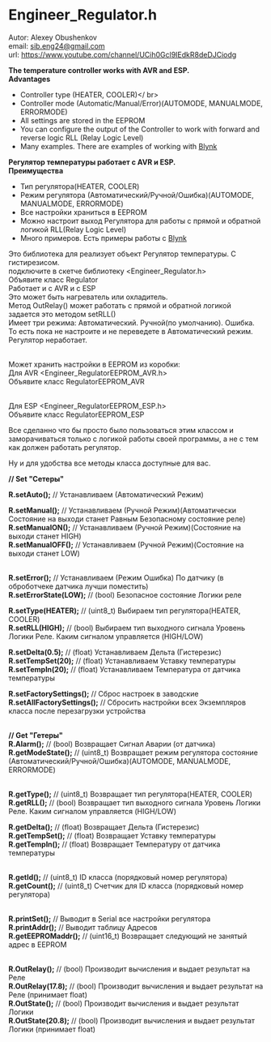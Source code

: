 # Engineer_Regulator.h

Autor: Alexey Obushenkov</br>
email: sib.eng24@gmail.com</br>
url: https://www.youtube.com/channel/UCih0Gcl9IEdkR8deDJCiodg</br>

**The temperature controller works with AVR and ESP.
</br> Advantages</br>** 
- Controller type (HEATER, COOLER)</ br>
- Controller mode (Automatic/Manual/Error)(AUTOMODE, MANUALMODE, ERRORMODE)</br>
- All settings are stored in the EEPROM</br> 
- You can configure the output of the Controller to work with forward and reverse logic RLL (Relay Logic Level) </br>
- Many examples. There are examples of working with <a href=”http://docs.blynk.cc”>Blynk</a></br>

**Регулятор температуры работает с AVR и ESP. </br>
Преимущества</br>**
- Тип регулятора(HEATER, COOLER) </br>
- Режим регулятора (Автоматический/Ручной/Ошибка)(AUTOMODE, MANUALMODE, ERRORMODE) </br>
- Все настройки храниться в EEPROM</br>
- Можно настроит выход Регулятора для работы с прямой и обратной логикой RLL(Relay Logic Level) </br>
- Много примеров. Есть примеры работы с <a href=”http://docs.blynk.cc”>Blynk</a></br>

Это библиотека для реализует объект Регулятор температуры. С гистирезисом.</br>
подключите в скетче библиотеку <Engineer_Regulator.h></br>
Объявите класс Regulator</br>
Работает и с AVR и с ESP</br>
Это может быть нагреватель или охладитель.</br>
Метод OutRelay() может работать с прямой и обратной логикой</br>
задается это методом setRLL()</br>
Имеет три режима: Автоматический. Ручной(по умолчанию). Ошибка.</br>
То есть пока не настроите и не переведете в Автоматический режим. Регулятор неработает.</br></br>

Может хранить настройки в EEPROM из коробки:</br>
Для AVR <Engineer_RegulatorEEPROM_AVR.h></br>
Объявите класс RegulatorEEPROM_AVR</br></br>

Для ESP <Engineer_RegulatorEEPROM_ESP.h></br>
Объявите класс RegulatorEEPROM_ESP</br>

Все сделанно что бы просто было пользоваться этим классом и заморачиваться только с логикой работы своей программы,
а не с тем как должен работать регулятор.

Ну и для удобства все методы класса доступные для вас.


**// Set "Сетеры"**

**R.setAuto();**      // Устанавливаем (Автоматический Режим)</br>

**R.setManual();**    // Устанавливаем (Ручной Режим)(Автоматически Состояние на выходи станет Равным Безопасному состояние реле)</br>
**R.setManualON();**  // Устанавливаем (Ручной Режим)(Состояние на выходи станет HIGH)</br>
**R.setManualOFF();** // Устанавливаем (Ручной Режим)(Cостояние на выходи станет LOW)</br></br>

**R.setError();**         // Устанавливаем (Режим Ошибка) По датчику (в оброботчеке датчика лучши поместить)</br>
**R.setErrorState(LOW);** // (bool) Безопасное состояние Логики реле</br>

**R.setType(HEATER);**    // (uint8_t) Выбираем тип регулятора(HEATER, COOLER)</br>
**R.setRLL(HIGH);**       // (bool) Выбираем тип выходного сигнала Уровень Логики Реле. Каким сигналом управляется (HIGH/LOW)</br>

**R.setDelta(0.5);**      // (float) Устанавливаем Дельта (Гистерезис)</br>
**R.setTempSet(20);**     // (float) Устанавливаем Уставку температуры</br>
**R.setTempIn(20);**      // (float) Устанавливаем Температура от датчика температуры</br>

**R.setFactorySettings();**    // Сброс настроек в заводские</br>
**R.setAllFactorySettings();** // Сбросить настройки всех Экземпляров класса после перезагрузки устройства</br></br>

**// Get "Гетеры"**</br>
**R.Alarm();**         // (bool) Возвращает Сигнал Аварии (от датчика)</br>
**R.getModeState();**  // (uint8_t) Возвращает режим регулятора состояние (Автоматический/Ручной/Ошибка)(AUTOMODE, MANUALMODE, ERRORMODE)</br></br>

**R.getType();**  // (uint8_t) Возвращает тип регулятора(HEATER, COOLER)</br>
**R.getRLL();**   // (bool) Возвращает тип выходного сигнала Уровень Логики Реле. Каким сигналом управляется (HIGH/LOW)</br>

**R.getDelta();**    // (float) Возвращает Дельта (Гистерезис)</br>
**R.getTempSet();**  // (float) Возвращает Уставку температуры</br>
**R.getTempIn();**   // (float) Возвращает Температуру от датчика температуры</br></br>

**R.getId();**     // (uint8_t) ID класса (порядковый номер регулятора)</br>
**R.getCount();**  // (uint8_t) Счетчик для ID класса (порядковый номер регулятора)</br></br>

**R.printSet();**       // Выводит в Serial все настройки регулятора</br>
**R.printAddr();**      // Выводит таблицу Адресов</br>
**R.getEEPROMaddr();**  // (uint16_t) Возвращает следующий не занятый адрес в EEPROM</br></br>

**R.OutRelay();**       // (bool) Производит вычисления и выдает результат на Реле</br>
**R.OutRelay(17.8);**   // (bool) Производит вычисления и выдает результат на Реле (принимает float)</br>
**R.OutState();**       // (bool) Производит вычисления и выдает результат Логики</br>
**R.OutState(20.8);**   // (bool) Производит вычисления и выдает результат Логики  (принимает float)</br>


